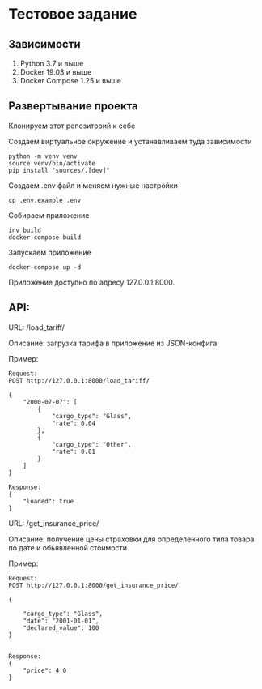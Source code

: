 Тестовое задание
===

Зависимости
---

1. Python 3.7 и выше
2. Docker 19.03 и выше
3. Docker Compose 1.25 и выше

Развертывание проекта
---

Клонируем этот репозиторий к себе

Создаем виртуальное окружение и устанавливаем туда зависимости


    
    python -m venv venv
    source venv/bin/activate
    pip install "sources/.[dev]"



Создаем .env файл и меняем нужные настройки



    cp .env.example .env



Собираем приложение



    inv build
    docker-compose build



Запускаем приложение



    docker-compose up -d



Приложение доступно по адресу 127.0.0.1:8000.


API:
---

URL: /load_tariff/

Описание: загрузка тарифа в приложение из JSON-конфига

Пример:

    Request:
    POST http://127.0.0.1:8000/load_tariff/

    {
        "2000-07-07": [
            {
                "cargo_type": "Glass",
                "rate": 0.04
            },
            {
                "cargo_type": "Other",
                "rate": 0.01
            }
        ]
    }
    
    Response:
    {
        "loaded": true
    }


URL: /get_insurance_price/

Описание: получение цены страховки для определенного типа товара по дате и обьявленной стоимости

Пример:

    Request:
    POST http://127.0.0.1:8000/get_insurance_price/

    {
    
        "cargo_type": "Glass",
        "date": "2001-01-01",
        "declared_value": 100
    }

    
    Response:
    {
        "price": 4.0
    }

